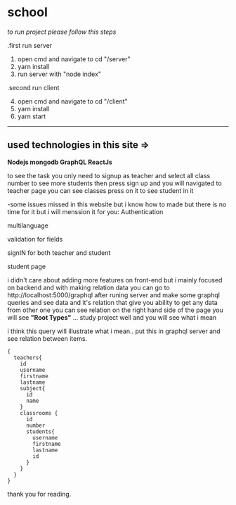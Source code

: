 # school
*to run project please follow this steps*

.first run server
1) open cmd and navigate to cd "/server"
2) yarn install
3) run server with "node index"

.second run client

4) open cmd and navigate to cd "/client"
5) yarn install
6) yarn start

-----
used technologies in this site => 
-

**Nodejs mongodb GraphQL ReactJs** 


to see the task you only need to signup as teacher and select all class number to see more students then press sign up and you will navigated to teacher page you can see classes press on it to see student in it


-some issues missed in this website but i know how to made but there is no time for it but i will menssion it for you: 
Authentication

multilanguage

validation for fields

signIN for both teacher and student

student page

i didn't care about adding more features on front-end but i mainly focused on backend and with making relation data you can go to 
http://localhost:5000/graphql after runing server and make some graphql queries and see data and it's relation that give you ability to 
get any data from other one you can see relation on the right hand side of the page you will see **"Root Types"** ... study project well and you will see what i mean

i think this query will illustrate what i mean.. put this in graphql server and see relation between items.

```
{
  teachers{
    id
    username
    firstname
    lastname
    subject{
      id
      name
    }
    classrooms {
      id
      number
      students{
        username
        firstname
        lastname
        id
      }
    }
  }
}
```

thank you for reading.
